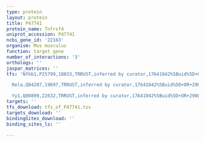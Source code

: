 ```yaml
---
type: protein
layout: protein
title: P47741
protein_name: Tnfrsf4
uniprot_accession: P47741
ncbi_gene_id: '22163'
organism: Mus musculus
function: target gene
number_of_interactions: '3'
orthologs: ''
jaspar_matrices: ''
tfs: 'Nfkb1,P25799,18033,TRRUST,inferred by curator,17641042%5Buid%5D+OR+29087512%5Buid%5D,Yes

  Rela,Q04207,19697,TRRUST,inferred by curator,17641042%5Buid%5D+OR+29087512%5Buid%5D,Yes

  Yy1,Q00899,22632,TRRUST,inferred by curator,17641042%5Buid%5D+OR+29087512%5Buid%5D,Yes'
targets: ''
tfs_download: tfs_of_P47741.tsv
targets_download: ''
bindingSites_download: ''
binding_sites_ls: ''

---
```

